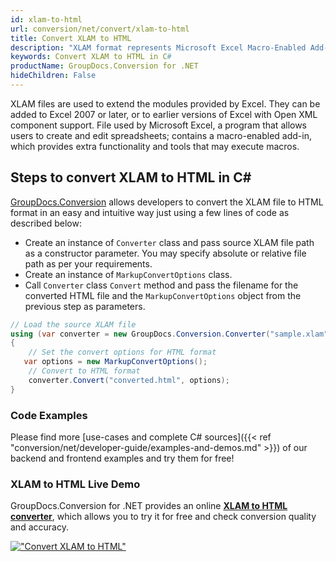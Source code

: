 ```yaml
---
id: xlam-to-html
url: conversion/net/convert/xlam-to-html
title: Convert XLAM to HTML
description: "XLAM format represents Microsoft Excel Macro-Enabled Add-In with .xlam extension. Learn how to convert XLAM to HTML file programmatically in C# language using GroupDocs.Conversion for .NET library."
keywords: Convert XLAM to HTML in C#
productName: GroupDocs.Conversion for .NET
hideChildren: False
---
```


XLAM files are used to extend the modules provided by Excel. They can be added to Excel 2007 or later, or to earlier versions of Excel with Open XML component support. File used by Microsoft Excel, a program that allows users to create and edit spreadsheets; contains a macro-enabled add-in, which provides extra functionality and tools that may execute macros.

## Steps to convert XLAM to HTML in C#

[GroupDocs.Conversion](https://products.groupdocs.com/conversion/net) allows developers to convert the XLAM file to HTML format in an easy and intuitive way just using a few lines of code as described below:

* Create an instance of `Converter` class and pass source XLAM file path as a constructor parameter. You may specify absolute or relative file path as per your requirements. 
* Create an instance of `MarkupConvertOptions` class.
* Call `Converter` class `Convert` method and pass the filename for the converted HTML file and the `MarkupConvertOptions` object from the previous step as parameters.

```csharp
// Load the source XLAM file
using (var converter = new GroupDocs.Conversion.Converter("sample.xlam"))
{
    // Set the convert options for HTML format
   var options = new MarkupConvertOptions();
    // Convert to HTML format
    converter.Convert("converted.html", options);
}
```

### Code Examples

Please find more [use-cases and complete C# sources]({{< ref "conversion/net/developer-guide/examples-and-demos.md" >}}) of our backend and frontend examples and try them for free!

### XLAM to HTML Live Demo

GroupDocs.Conversion for .NET provides an online [**XLAM to HTML converter**](https://products.groupdocs.app/conversion/xlam-to-html), which allows you to try it for free and check conversion quality and accuracy.

[!["Convert XLAM to HTML"](conversion/net/images/convert-to-html/convert-xlam-to-html.png)](https://products.groupdocs.app/conversion/xlam-to-html)